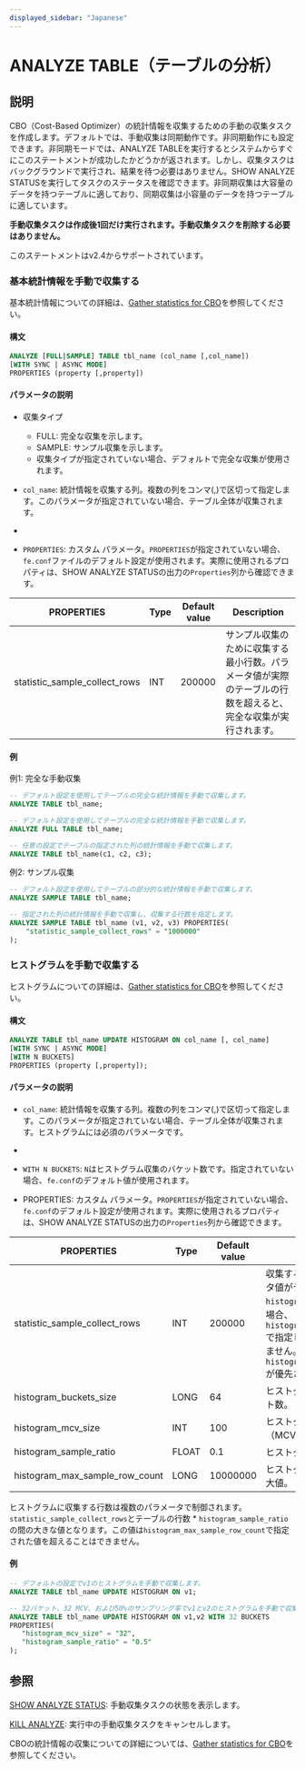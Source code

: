 ```yaml
---
displayed_sidebar: "Japanese"
---
```


# ANALYZE TABLE（テーブルの分析）

## 説明

CBO（Cost-Based Optimizer）の統計情報を収集するための手動の収集タスクを作成します。デフォルトでは、手動収集は同期動作です。非同期動作にも設定できます。非同期モードでは、ANALYZE TABLEを実行するとシステムからすぐにこのステートメントが成功したかどうかが返されます。しかし、収集タスクはバックグラウンドで実行され、結果を待つ必要はありません。SHOW ANALYZE STATUSを実行してタスクのステータスを確認できます。非同期収集は大容量のデータを持つテーブルに適しており、同期収集は小容量のデータを持つテーブルに適しています。

**手動収集タスクは作成後1回だけ実行されます。手動収集タスクを削除する必要はありません。**

このステートメントはv2.4からサポートされています。

### 基本統計情報を手動で収集する

基本統計情報についての詳細は、[Gather statistics for CBO](../../../using_starrocks/Cost_based_optimizer.md#basic-statistics)を参照してください。

#### 構文

```SQL
ANALYZE [FULL|SAMPLE] TABLE tbl_name (col_name [,col_name])
[WITH SYNC | ASYNC MODE]
PROPERTIES (property [,property])
```

#### パラメータの説明

- 収集タイプ
  - FULL: 完全な収集を示します。
  - SAMPLE: サンプル収集を示します。
  - 収集タイプが指定されていない場合、デフォルトで完全な収集が使用されます。

- `col_name`: 統計情報を収集する列。複数の列をコンマ(,)で区切って指定します。このパラメータが指定されていない場合、テーブル全体が収集されます。

- [WITH SYNC | ASYNC MODE]: 手動収集タスクを同期モードまたは非同期モードで実行するかどうか。このパラメータを指定しない場合、デフォルトで同期収集が使用されます。

- `PROPERTIES`: カスタム パラメータ。`PROPERTIES`が指定されていない場合、`fe.conf`ファイルのデフォルト設定が使用されます。実際に使用されるプロパティは、SHOW ANALYZE STATUSの出力の`Properties`列から確認できます。

| **PROPERTIES**                | **Type** | **Default value** | **Description**                                              |
| ----------------------------- | -------- | ----------------- | ------------------------------------------------------------ |
| statistic_sample_collect_rows | INT      | 200000            | サンプル収集のために収集する最小行数。パラメータ値が実際のテーブルの行数を超えると、完全な収集が実行されます。 |

#### 例

例1: 完全な手動収集

```SQL
-- デフォルト設定を使用してテーブルの完全な統計情報を手動で収集します。
ANALYZE TABLE tbl_name;

-- デフォルト設定を使用してテーブルの完全な統計情報を手動で収集します。
ANALYZE FULL TABLE tbl_name;

-- 任意の設定でテーブルの指定された列の統計情報を手動で収集します。
ANALYZE TABLE tbl_name(c1, c2, c3);
```

例2: サンプル収集

```SQL
-- デフォルト設定を使用してテーブルの部分的な統計情報を手動で収集します。
ANALYZE SAMPLE TABLE tbl_name;

-- 指定された列の統計情報を手動で収集し、収集する行数を指定します。
ANALYZE SAMPLE TABLE tbl_name (v1, v2, v3) PROPERTIES(
    "statistic_sample_collect_rows" = "1000000"
);
```

### ヒストグラムを手動で収集する

ヒストグラムについての詳細は、[Gather statistics for CBO](../../../using_starrocks/Cost_based_optimizer.md#histogram)を参照してください。

#### 構文

```SQL
ANALYZE TABLE tbl_name UPDATE HISTOGRAM ON col_name [, col_name]
[WITH SYNC | ASYNC MODE]
[WITH N BUCKETS]
PROPERTIES (property [,property]);
```

#### パラメータの説明

- `col_name`: 統計情報を収集する列。複数の列をコンマ(,)で区切って指定します。このパラメータが指定されていない場合、テーブル全体が収集されます。ヒストグラムには必須のパラメータです。

- [WITH SYNC | ASYNC MODE]: 手動収集タスクを同期モードまたは非同期モードで実行するかどうか。このパラメータを指定しない場合、デフォルトで同期収集が使用されます。

- `WITH N BUCKETS`: `N`はヒストグラム収集のバケット数です。指定されていない場合、`fe.conf`のデフォルト値が使用されます。

- PROPERTIES: カスタム パラメータ。`PROPERTIES`が指定されていない場合、`fe.conf`のデフォルト設定が使用されます。実際に使用されるプロパティは、SHOW ANALYZE STATUSの出力の`Properties`列から確認できます。

| **PROPERTIES**                 | **Type** | **Default value** | **Description**                                              |
| ------------------------------ | -------- | ----------------- | ------------------------------------------------------------ |
| statistic_sample_collect_rows  | INT      | 200000            | 収集する行数の最小値。パラメータ値がテーブルの実際の行数 * `histogram_sample_ratio`を超える場合、`histogram_max_sample_row_count`で指定した値を上回ることはありません。値が上回ると、`histogram_max_sample_row_count`が優先されます。 |
| histogram_buckets_size         | LONG     | 64                | ヒストグラムのデフォルトバケット数。                   |
| histogram_mcv_size             | INT      | 100               | ヒストグラムの最も一般的な値（MCV）の個数。           |
| histogram_sample_ratio         | FLOAT    | 0.1               | ヒストグラムのサンプリング率。                        |
| histogram_max_sample_row_count | LONG     | 10000000          | ヒストグラムに収集する行数の最大値。                   |

ヒストグラムに収集する行数は複数のパラメータで制御されます。`statistic_sample_collect_rows`とテーブルの行数 * `histogram_sample_ratio`の間の大きな値となります。この値は`histogram_max_sample_row_count`で指定された値を超えることはできません。

#### 例

```SQL
-- デフォルトの設定でv1のヒストグラムを手動で収集します。
ANALYZE TABLE tbl_name UPDATE HISTOGRAM ON v1;

-- 32バケット、32 MCV、および50%のサンプリング率でv1とv2のヒストグラムを手動で収集します。
ANALYZE TABLE tbl_name UPDATE HISTOGRAM ON v1,v2 WITH 32 BUCKETS 
PROPERTIES(
   "histogram_mcv_size" = "32",
   "histogram_sample_ratio" = "0.5"
);
```

## 参照

[SHOW ANALYZE STATUS](../data-definition/SHOW_ANALYZE_STATUS.md): 手動収集タスクの状態を表示します。

[KILL ANALYZE](../data-definition/KILL_ANALYZE.md): 実行中の手動収集タスクをキャンセルします。

CBOの統計情報の収集についての詳細については、[Gather statistics for CBO](../../../using_starrocks/Cost_based_optimizer.md)を参照してください。